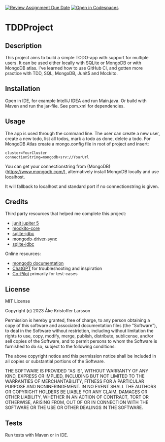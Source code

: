 [![Review Assignment Due Date](https://classroom.github.com/assets/deadline-readme-button-24ddc0f5d75046c5622901739e7c5dd533143b0c8e959d652212380cedb1ea36.svg)](https://classroom.github.com/a/MYVtI0hB)
[![Open in Codespaces](https://classroom.github.com/assets/launch-codespace-7f7980b617ed060a017424585567c406b6ee15c891e84e1186181d67ecf80aa0.svg)](https://classroom.github.com/open-in-codespaces?assignment_repo_id=11359518)
# TDDProject

## Description

This project aims to build a simple TODO-app with support for multiple users. It can be used either locally with SQLite or MongoDB or with MongoDB atlas.
I've learned how to use GitHub CI, and gotten more practice with TDD, SQL, MongoDB, Junit5 and Mockito.

## Installation

Open in IDE, for example IntelliJ IDEA and run Main.java. Or build with Maven and run the jar-file.
See pom.xml for dependencies.

## Usage

The app is used through the command line. The user can create a new user, create a new todo, list all todos, mark a todo as done, delete a todo.
For MongoDB Atlas create a mongo.config file in root of project and insert:
```
cluster=YourCluster
connectionString=mongodb+srv://YourUrl
```
You can get your connectionstring from (MongoDB)(https://www.mongodb.com/), alternatively install MongoDB locally and use localhost.

It will fallback to localhost and standard port if no connectionstring is given.

## Credits

Third party resources that helped me complete this project:
* [junit jupiter 5](https://mvnrepository.com/artifact/org.junit.jupiter/junit-jupiter/)
* [mockito-core](https://mvnrepository.com/artifact/org.mockito/mockito-core/)
* [sqlite-jdbc](https://mvnrepository.com/artifact/org.xerial/sqlite-jdbc/)
* [mongodb-driver-sync](https://mvnrepository.com/artifact/org.mongodb/mongodb-driver-sync/)
* [sqlite-jdbc](https://mvnrepository.com/artifact/org.xerial/sqlite-jdbc/)

Online resources:
* [mongodb documentation](https://www.mongodb.com/docs/) 
* [ChatGPT](https://chat.openai.com/) for troubleshooting and inspiration
* [Co-Pilot](https://copilot.github.com/) primarily for test-cases
## License

MIT License

Copyright (c) 2023 Åke Kristoffer Larsson

Permission is hereby granted, free of charge, to any person obtaining a copy
of this software and associated documentation files (the "Software"), to deal
in the Software without restriction, including without limitation the rights
to use, copy, modify, merge, publish, distribute, sublicense, and/or sell
copies of the Software, and to permit persons to whom the Software is
furnished to do so, subject to the following conditions:

The above copyright notice and this permission notice shall be included in all
copies or substantial portions of the Software.

THE SOFTWARE IS PROVIDED "AS IS", WITHOUT WARRANTY OF ANY KIND, EXPRESS OR
IMPLIED, INCLUDING BUT NOT LIMITED TO THE WARRANTIES OF MERCHANTABILITY,
FITNESS FOR A PARTICULAR PURPOSE AND NONINFRINGEMENT. IN NO EVENT SHALL THE
AUTHORS OR COPYRIGHT HOLDERS BE LIABLE FOR ANY CLAIM, DAMAGES OR OTHER
LIABILITY, WHETHER IN AN ACTION OF CONTRACT, TORT OR OTHERWISE, ARISING FROM,
OUT OF OR IN CONNECTION WITH THE SOFTWARE OR THE USE OR OTHER DEALINGS IN THE
SOFTWARE.

## Tests

Run tests with Maven or in IDE.
